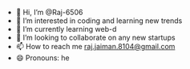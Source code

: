 - 👋 Hi, I’m @Raj-6506
- 👀 I’m interested in coding and learning new trends 
- 🌱 I’m currently learning web-d 
- 💞️ I’m looking to collaborate on any new startups
- 📫 How to reach me raj.jaiman.8104@gmail.com
- 😄 Pronouns: he


<!---
Raj-6506/Raj-6506 is a ✨ special ✨ repository because its `README.md` (this file) appears on your GitHub profile.
You can click the Preview link to take a look at your changes.
--->
